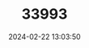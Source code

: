 ---
title: "33993"
category: "Protium attenuatum"
draft: false
date: 2024-02-22 13:03:50
languages:
  English: ["Lansan"]
  Creoles and pidgins, French-based (Other): ["Bois Lansan"]
  French: ["Bois L'Encens"]
  Creoles and pidgins (Other): ["Gom Lansan"]
---